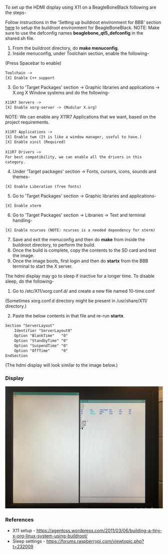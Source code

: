 To set up the HDMI display using X11 on a BeagleBoneBlack following are the steps-

Follow instructions in the 'Setting up buildroot environment for BBB' section [here](https://github.com/cu-ecen-aeld/final-project-rajatchaple/blob/main/docs/setting-up-the-environment.md) to setup the buildroot environment for BeagleBoneBlack. NOTE: Make sure to use the defconfig names **beaglebone_qt5_defconfig** in the shared.sh file.

1. From the buildroot directory, do **make menuconfig**.
2. Inside menuconfig, under Toolchain section, enable the following-

 (Press Spacebar to enable)
 
```
Toolchain ->
[X] Enable C++ support
```

3. Go to 'Target Packages' section -> Graphic libraries and applications -> X.org X Window systems and do the following-

```
X11R7 Servers ->
[X] Enable xorg-server -> (Modular X.org)
```
NOTE: We can enable any X11R7 Applications that we want, based on the project requirements.
```
X11R7 Applications ->
[X] Enable twm (It is like a window manager, useful to have.)
[X] Enable xinit (Required)

X11R7 Drivers —> 
For best compatibility, we can enable all the drivers in this category.

```
4. Under 'Target packages' section -> Fonts, cursors, icons, sounds and themes-
```
[X] Enable Liberation (free fonts)
```
5. Go to 'Target Packages' section -> Graphic libraries and applications-

```
[X] Enable xterm
```
6. Go to 'Target Packages' section -> Libraries -> Text and terminal handling-

```
[X] Enable ncurses (NOTE: ncurses is a needed dependency for xterm)
```

7. Save and exit the menuconfig and then do **make** from inside the buildroot directory, to perform the build.
8. Once the build is complete, copy the contents to the SD card and test the image.
9. Once the image boots, first login and then do **startx** from the BBB terminal to start the X server. 

The hdmi display may go to sleep if inactive for a longer time. To disable sleep, do the following-

1. Go to /etc/X11/xorg.conf.d/ and create a new file named 10-time.conf 
 
(Sometimes xorg.conf.d directory might be present in /usr/share/X11/ directory.)

2. Paste the below contents in that file and re-run **startx**.
```
Section "ServerLayout"
    Identifier "ServerLayout0"
    Option "BlankTime"   "0"
    Option "StandbyTime" "0"
    Option "SuspendTime" "0"
    Option "OffTime"     "0"
EndSection
```
(The hdmi display will look similar to the image below.)

### Display

![bbb-X11-ui](https://github.com/cu-ecen-aeld/final-project-rajatchaple/blob/main/images/bbb-X11.PNG)


### References

* X11 setup - https://agentoss.wordpress.com/2011/03/06/building-a-tiny-x-org-linux-system-using-buildroot/
* Sleep settings - https://forums.raspberrypi.com/viewtopic.php?t=232009


